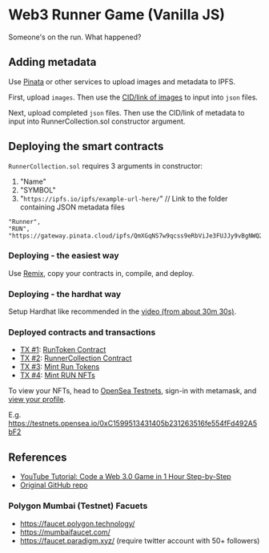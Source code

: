 # Web3 Runner Game (Vanilla JS)

Someone's on the run. What happened?

## Adding metadata

Use [Pinata](https://www.pinata.cloud/) or other services to upload images and metadata to IPFS.

First, upload `images`. 
Then use the [CID/link of images](https://gateway.pinata.cloud/ipfs/QmbJ4icWrct7uC7vLwNzrQewXEf34LqnHpLi2Rtu7sy38W/) to input into `json` files.

Next, upload completed `json` files. 
Then use the CID/link of metadata to input into RunnerCollection.sol constructor argument.

## Deploying the smart contracts

`RunnerCollection.sol` requires 3 arguments in constructor:
1. "Name"
2. "SYMBOL"
3. "`https://ipfs.io/ipfs/example-url-here/`" // Link to the folder containing JSON metadata files

```
"Runner",
"RUN",
"https://gateway.pinata.cloud/ipfs/QmXGqNS7w9qcss9eRbViJe3FUJJy9vBgNWQ2b2mvuzHB7h/"
```

### Deploying - the easiest way

Use [Remix](https://remix.ethereum.org/), copy your contracts in, compile, and deploy.

### Deploying - the hardhat way

Setup Hardhat like recommended in the [video (from about 30m 30s)](https://youtu.be/ZjQzxXhebVc?t=1823).

### Deployed contracts and transactions

- [TX #1](https://mumbai.polygonscan.com/tx/0x7503996f402e0870b25c882fb27677238fa66a3deee511082b9d8bf5124a5ad0): [RunToken Contract](https://mumbai.polygonscan.com/address/0x729b0845f63c9ea57de0b194ecec453c19c7206d)
- [TX #2](https://mumbai.polygonscan.com/tx/0xb7cd94cd3f856d925c745a354b733330285aa21c7a00db499a90e46cb38f4b82): [RunnerCollection Contract](https://mumbai.polygonscan.com/address/0xd06aa67849b3eeb12d52683b95af271724c094a0)
- [TX #3](https://mumbai.polygonscan.com/tx/0x95eff3f79e5f7ef12edfcb7995cdc823cb1dfa8ac50557913b716759e23f84a2): [Mint Run Tokens](https://mumbai.polygonscan.com/token/0x729b0845f63c9ea57de0b194ecec453c19c7206d)
- [TX #4](https://mumbai.polygonscan.com/tx/0xec0d6e630e23ef5822b4601a548ff6edb7b965cd98d2f7736edb67f205fb9842): [Mint RUN NFTs](https://mumbai.polygonscan.com/token/0xd06aa67849b3eeb12d52683b95af271724c094a0)

To view your NFTs, head to [OpenSea Testnets](https://testnets.opensea.io/), sign-in with metamask, and [view your profile](https://testnets.opensea.io/account).

E.g. https://testnets.opensea.io/0xC1599513431405b231263516fe554fFd492A5bF2

## References

- [YouTube Tutorial: Code a Web 3.0 Game in 1 Hour Step-by-Step](https://youtu.be/ZjQzxXhebVc)
- [Original GitHub repo](https://github.com/dappuniversity/Runner-blockchain-game-)

### Polygon Mumbai (Testnet) Facuets

- https://faucet.polygon.technology/
- https://mumbaifaucet.com/
- https://faucet.paradigm.xyz/ (require twitter account with 50+ followers)